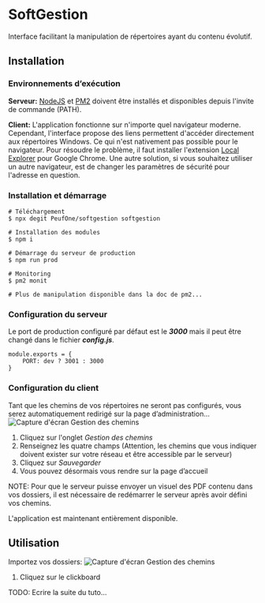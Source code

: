 # SoftGestion
Interface facilitant la manipulation de répertoires ayant du contenu évolutif.

## Installation
### Environnements d’exécution
**Serveur:**
[NodeJS](https://nodejs.org/en/)  et  [PM2](https://pm2.io/runtime/) doivent être installés et disponibles depuis l'invite de commande (PATH).

**Client:** 
	L'application fonctionne sur n'importe quel navigateur moderne.
	Cependant, l'interface propose des liens permettent d'accéder directement aux répertoires Windows. Ce qui n'est nativement pas possible pour le navigateur. Pour résoudre le problème, il faut installer l'extension  [Local Explorer](https://chrome.google.com/webstore/detail/local-explorer-file-manag/eokekhgpaakbkfkmjjcbffibkencdfkl) pour Google Chrome. Une autre solution, si vous souhaitez utiliser un autre navigateur, est de changer les paramètres de sécurité pour l'adresse en question.

### Installation et démarrage

    # Téléchargement
    $ npx degit PeufOne/softgestion softgestion
    
    # Installation des modules
    $ npm i
    
    # Démarrage du serveur de production
    $ npm run prod
    
    # Monitoring
    $ pm2 monit
    
    # Plus de manipulation disponible dans la doc de pm2...
    
   
### Configuration du serveur
Le port  de production configuré par défaut est le  ***3000*** mais il peut être changé dans le fichier ***config.js***.

    module.exports = {
		PORT: dev ? 3001 : 3000
	}

### Configuration du client
Tant que les chemins de vos répertoires ne seront pas configurés, vous serez automatiquement redirigé sur la page d’administration...
![Capture d'écran Gestion des chemins
](public/images/Paths_Gestion.GIF)
1. Cliquez sur l'onglet *Gestion des chemins*
2. Renseignez les quatre champs (Attention, les chemins que vous indiquer doivent exister sur votre réseau et être accessible par le serveur)
3. Cliquez sur *Sauvegarder*
4. Vous pouvez désormais vous rendre sur la page d’accueil

NOTE: Pour que le serveur puisse envoyer un visuel des PDF contenu dans vos dossiers, il est nécessaire de redémarrer le serveur après avoir défini vos chemins.

L'application est maintenant entièrement disponible.

## Utilisation
Importez vos dossiers:
![Capture d'écran Gestion des chemins
](public/images/Create_Master.GIF)
1. Cliquez sur le clickboard

TODO: Ecrire la suite du tuto...
